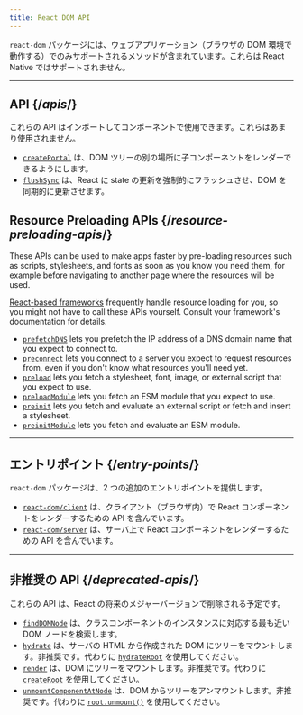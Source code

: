 ```yaml
---
title: React DOM API
---
```


<Intro>

`react-dom` パッケージには、ウェブアプリケーション（ブラウザの DOM 環境で動作する）でのみサポートされるメソッドが含まれています。これらは React Native ではサポートされません。

</Intro>

---

## API {/*apis*/}

これらの API はインポートしてコンポーネントで使用できます。これらはあまり使用されません。

* [`createPortal`](/reference/react-dom/createPortal) は、DOM ツリーの別の場所に子コンポーネントをレンダーできるようにします。
* [`flushSync`](/reference/react-dom/flushSync) は、React に state の更新を強制的にフラッシュさせ、DOM を同期的に更新させます。

## Resource Preloading APIs {/*resource-preloading-apis*/}

These APIs can be used to make apps faster by pre-loading resources such as scripts, stylesheets, and fonts as soon as you know you need them, for example before navigating to another page where the resources will be used.

[React-based frameworks](/learn/start-a-new-react-project) frequently handle resource loading for you, so you might not have to call these APIs yourself. Consult your framework's documentation for details.

* [`prefetchDNS`](/reference/react-dom/prefetchDNS) lets you prefetch the IP address of a DNS domain name that you expect to connect to.
* [`preconnect`](/reference/react-dom/preconnect) lets you connect to a server you expect to request resources from, even if you don't know what resources you'll need yet.
* [`preload`](/reference/react-dom/preload) lets you fetch a stylesheet, font, image, or external script that you expect to use.
* [`preloadModule`](/reference/react-dom/preloadModule) lets you fetch an ESM module that you expect to use.
* [`preinit`](/reference/react-dom/preinit) lets you fetch and evaluate an external script or fetch and insert a stylesheet.
* [`preinitModule`](/reference/react-dom/preinitModule) lets you fetch and evaluate an ESM module.

---

## エントリポイント {/*entry-points*/}

`react-dom` パッケージは、2 つの追加のエントリポイントを提供します。

* [`react-dom/client`](/reference/react-dom/client) は、クライアント（ブラウザ内）で React コンポーネントをレンダーするための API を含んでいます。
* [`react-dom/server`](/reference/react-dom/server) は、サーバ上で React コンポーネントをレンダーするための API を含んでいます。

---

## 非推奨の API {/*deprecated-apis*/}

<Deprecated>

これらの API は、React の将来のメジャーバージョンで削除される予定です。

</Deprecated>

* [`findDOMNode`](/reference/react-dom/findDOMNode) は、クラスコンポーネントのインスタンスに対応する最も近い DOM ノードを検索します。
* [`hydrate`](/reference/react-dom/hydrate) は、サーバの HTML から作成された DOM にツリーをマウントします。非推奨です。代わりに [`hydrateRoot`](/reference/react-dom/client/hydrateRoot) を使用してください。
* [`render`](/reference/react-dom/render) は、DOM にツリーをマウントします。非推奨です。代わりに [`createRoot`](/reference/react-dom/client/createRoot) を使用してください。
* [`unmountComponentAtNode`](/reference/react-dom/unmountComponentAtNode) は、DOM からツリーをアンマウントします。非推奨です。代わりに [`root.unmount()`](/reference/react-dom/client/createRoot#root-unmount) を使用してください。

